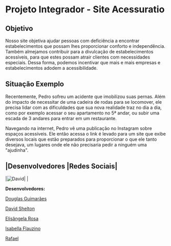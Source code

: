 # Projeto Integrador - Site Acessuratio

## Objetivo
Nosso site objetiva ajudar pessoas com deficiência a encontrar estabelecimentos que possam lhes proporcionar conforto e independência. Também almejamos contribuir para a divulcação de estabelecimentos acessíveis, para que estes possam atrair clientes com necessídades especiais. Dessa forma, podemos incentivar que mais e mais empresas e estabelecimentos adodem a acessibilidade.

## Situação Exemplo
Recentemente, Pedro sofreu um acidente que imobilizou suas pernas. Além do impacto de necessitar de uma cadeira de rodas para se locomover, ele precisa lidar com as dificuldades que sua nova realidade traz no dia a dia, como por exemplo acessar o seu apartamento no 5ª andar, ou subir uma escada de 3 andares para entrar em um restaurante.

Navegando na internet, Pedro vê uma publicação no Instagram sobre espaços acessíveis. Ele então acessa o link é levado para um site que exibe diversos locais que estão preparados para proporcionar o que ele tanto desejava, um lugares onde ele não precisaria pedir a ninguém uma "ajudinha".

|Desenvolvedores                |Redes Sociais|
-------------------------------
|![David](fotos-devs/foto_David)|             |



**Desenvolvedores:**

[Douglas Guimarães](https://github.com/dg2003gh)

[David Shelton](https://github.com/DavidSheltonSF)

[Elisângela Rosa](https://github.com/ElisangelaRosa)

[Isabella Flauzino](https://github.com/IsaFlauzin0)

[Rafael](https://github.com/rafaelsfrazao)
